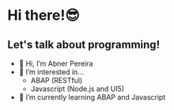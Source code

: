 # Hi there!😎
## Let's talk about programming!

- 👋 Hi, I’m Abner Pereira
- 👀 I’m interested in... 
  - ABAP (RESTful)
  - Javascript (Node.js and UI5)
- 🌱 I’m currently learning ABAP and Javascript

<!---
abner-pereira/abner-pereira is a ✨ special ✨ repository because its `README.md` (this file) appears on your GitHub profile.
You can click the Preview link to take a look at your changes.
--->
